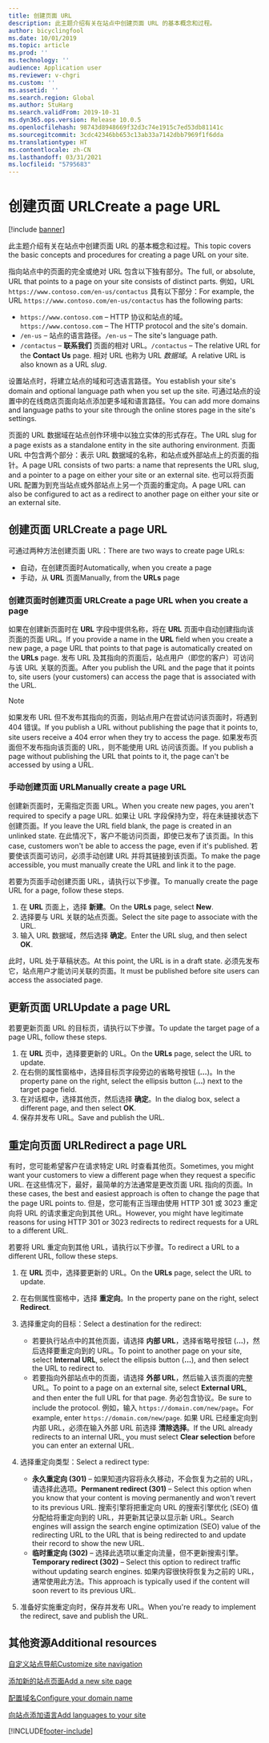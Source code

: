 ```yaml
---
title: 创建页面 URL
description: 此主题介绍有关在站点中创建页面 URL 的基本概念和过程。
author: bicyclingfool
ms.date: 10/01/2019
ms.topic: article
ms.prod: ''
ms.technology: ''
audience: Application user
ms.reviewer: v-chgri
ms.custom: ''
ms.assetid: ''
ms.search.region: Global
ms.author: StuHarg
ms.search.validFrom: 2019-10-31
ms.dyn365.ops.version: Release 10.0.5
ms.openlocfilehash: 98743d8948669f32d3c74e1915c7ed53db81141c
ms.sourcegitcommit: 3cdc42346bb653c13ab33a7142dbb7969f1f6dda
ms.translationtype: HT
ms.contentlocale: zh-CN
ms.lasthandoff: 03/31/2021
ms.locfileid: "5795683"
---
```

# <a name="create-a-page-url"></a><span data-ttu-id="ef0d3-103">创建页面 URL</span><span class="sxs-lookup"><span data-stu-id="ef0d3-103">Create a page URL</span></span>

[!include [banner](includes/banner.md)]

<span data-ttu-id="ef0d3-104">此主题介绍有关在站点中创建页面 URL 的基本概念和过程。</span><span class="sxs-lookup"><span data-stu-id="ef0d3-104">This topic covers the basic concepts and procedures for creating a page URL on your site.</span></span>

<span data-ttu-id="ef0d3-105">指向站点中的页面的完全或绝对 URL 包含以下独有部分。</span><span class="sxs-lookup"><span data-stu-id="ef0d3-105">The full, or absolute, URL that points to a page on your site consists of distinct parts.</span></span> <span data-ttu-id="ef0d3-106">例如，URL `https://www.contoso.com/en-us/contactus` 具有以下部分：</span><span class="sxs-lookup"><span data-stu-id="ef0d3-106">For example, the URL `https://www.contoso.com/en-us/contactus` has the following parts:</span></span>

- <span data-ttu-id="ef0d3-107">`https://www.contoso.com` – HTTP 协议和站点的域。</span><span class="sxs-lookup"><span data-stu-id="ef0d3-107">`https://www.contoso.com` – The HTTP protocol and the site's domain.</span></span>
- <span data-ttu-id="ef0d3-108">`/en-us` – 站点的语言路径。</span><span class="sxs-lookup"><span data-stu-id="ef0d3-108">`/en-us` – The site's language path.</span></span>
- <span data-ttu-id="ef0d3-109">`/contactus` – **联系我们** 页面的相对 URL。</span><span class="sxs-lookup"><span data-stu-id="ef0d3-109">`/contactus` – The relative URL for the **Contact Us** page.</span></span> <span data-ttu-id="ef0d3-110">相对 URL 也称为 URL *数据域*。</span><span class="sxs-lookup"><span data-stu-id="ef0d3-110">A relative URL is also known as a URL *slug*.</span></span>

<span data-ttu-id="ef0d3-111">设置站点时，将建立站点的域和可选语言路径。</span><span class="sxs-lookup"><span data-stu-id="ef0d3-111">You establish your site's domain and optional language path when you set up the site.</span></span> <span data-ttu-id="ef0d3-112">可通过站点的设置中的在线商店页面向站点添加更多域和语言路径。</span><span class="sxs-lookup"><span data-stu-id="ef0d3-112">You can add more domains and language paths to your site through the online stores page in the site's settings.</span></span>

<span data-ttu-id="ef0d3-113">页面的 URL 数据域在站点创作环境中以独立实体的形式存在。</span><span class="sxs-lookup"><span data-stu-id="ef0d3-113">The URL slug for a page exists as a standalone entity in the site authoring environment.</span></span> <span data-ttu-id="ef0d3-114">页面 URL 中包含两个部分：表示 URL 数据域的名称，和站点或外部站点上的页面的指针。</span><span class="sxs-lookup"><span data-stu-id="ef0d3-114">A page URL consists of two parts: a name that represents the URL slug, and a pointer to a page on either your site or an external site.</span></span> <span data-ttu-id="ef0d3-115">也可以将页面 URL 配置为到充当站点或外部站点上另一个页面的重定向。</span><span class="sxs-lookup"><span data-stu-id="ef0d3-115">A page URL can also be configured to act as a redirect to another page on either your site or an external site.</span></span>

## <a name="create-a-page-url"></a><span data-ttu-id="ef0d3-116">创建页面 URL</span><span class="sxs-lookup"><span data-stu-id="ef0d3-116">Create a page URL</span></span>

<span data-ttu-id="ef0d3-117">可通过两种方法创建页面 URL：</span><span class="sxs-lookup"><span data-stu-id="ef0d3-117">There are two ways to create page URLs:</span></span>

- <span data-ttu-id="ef0d3-118">自动，在创建页面时</span><span class="sxs-lookup"><span data-stu-id="ef0d3-118">Automatically, when you create a page</span></span>
- <span data-ttu-id="ef0d3-119">手动，从 **URL** 页面</span><span class="sxs-lookup"><span data-stu-id="ef0d3-119">Manually, from the **URLs** page</span></span>

### <a name="create-a-page-url-when-you-create-a-page"></a><span data-ttu-id="ef0d3-120">创建页面时创建页面 URL</span><span class="sxs-lookup"><span data-stu-id="ef0d3-120">Create a page URL when you create a page</span></span>

<span data-ttu-id="ef0d3-121">如果在创建新页面时在 **URL** 字段中提供名称，将在 **URL** 页面中自动创建指向该页面的页面 URL。</span><span class="sxs-lookup"><span data-stu-id="ef0d3-121">If you provide a name in the **URL** field when you create a new page, a page URL that points to that page is automatically created on the **URLs** page.</span></span> <span data-ttu-id="ef0d3-122">发布 URL 及其指向的页面后，站点用户（即您的客户）可访问与该 URL 关联的页面。</span><span class="sxs-lookup"><span data-stu-id="ef0d3-122">After you publish the URL and the page that it points to, site users (your customers) can access the page that is associated with the URL.</span></span>

> [!NOTE]
> <span data-ttu-id="ef0d3-123">如果发布 URL 但不发布其指向的页面，则站点用户在尝试访问该页面时，将遇到 404 错误。</span><span class="sxs-lookup"><span data-stu-id="ef0d3-123">If you publish a URL without publishing the page that it points to, site users receive a 404 error when they try to access the page.</span></span> <span data-ttu-id="ef0d3-124">如果发布页面但不发布指向该页面的 URL，则不能使用 URL 访问该页面。</span><span class="sxs-lookup"><span data-stu-id="ef0d3-124">If you publish a page without publishing the URL that points to it, the page can't be accessed by using a URL.</span></span>

### <a name="manually-create-a-page-url"></a><span data-ttu-id="ef0d3-125">手动创建页面 URL</span><span class="sxs-lookup"><span data-stu-id="ef0d3-125">Manually create a page URL</span></span>

<span data-ttu-id="ef0d3-126">创建新页面时，无需指定页面 URL。</span><span class="sxs-lookup"><span data-stu-id="ef0d3-126">When you create new pages, you aren't required to specify a page URL.</span></span> <span data-ttu-id="ef0d3-127">如果让 URL 字段保持为空，将在未链接状态下创建页面。</span><span class="sxs-lookup"><span data-stu-id="ef0d3-127">If you leave the URL field blank, the page is created in an unlinked state.</span></span> <span data-ttu-id="ef0d3-128">在此情况下，客户不能访问页面，即使已发布了该页面。</span><span class="sxs-lookup"><span data-stu-id="ef0d3-128">In this case, customers won't be able to access the page, even if it's published.</span></span> <span data-ttu-id="ef0d3-129">若要使该页面可访问，必须手动创建 URL 并将其链接到该页面。</span><span class="sxs-lookup"><span data-stu-id="ef0d3-129">To make the page accessible, you must manually create the URL and link it to the page.</span></span>

<span data-ttu-id="ef0d3-130">若要为页面手动创建页面 URL，请执行以下步骤。</span><span class="sxs-lookup"><span data-stu-id="ef0d3-130">To manually create the page URL for a page, follow these steps.</span></span>

1. <span data-ttu-id="ef0d3-131">在 **URL** 页面上，选择 **新建**。</span><span class="sxs-lookup"><span data-stu-id="ef0d3-131">On the **URLs** page, select **New**.</span></span>
1. <span data-ttu-id="ef0d3-132">选择要与 URL 关联的站点页面。</span><span class="sxs-lookup"><span data-stu-id="ef0d3-132">Select the site page to associate with the URL.</span></span>
1. <span data-ttu-id="ef0d3-133">输入 URL 数据域，然后选择 **确定**。</span><span class="sxs-lookup"><span data-stu-id="ef0d3-133">Enter the URL slug, and then select **OK**.</span></span>

<span data-ttu-id="ef0d3-134">此时，URL 处于草稿状态。</span><span class="sxs-lookup"><span data-stu-id="ef0d3-134">At this point, the URL is in a draft state.</span></span> <span data-ttu-id="ef0d3-135">必须先发布它，站点用户才能访问关联的页面。</span><span class="sxs-lookup"><span data-stu-id="ef0d3-135">It must be published before site users can access the associated page.</span></span>

## <a name="update-a-page-url"></a><span data-ttu-id="ef0d3-136">更新页面 URL</span><span class="sxs-lookup"><span data-stu-id="ef0d3-136">Update a page URL</span></span>

<span data-ttu-id="ef0d3-137">若要更新页面 URL 的目标页，请执行以下步骤。</span><span class="sxs-lookup"><span data-stu-id="ef0d3-137">To update the target page of a page URL, follow these steps.</span></span>

1. <span data-ttu-id="ef0d3-138">在 **URL** 页中，选择要更新的 URL。</span><span class="sxs-lookup"><span data-stu-id="ef0d3-138">On the **URLs** page, select the URL to update.</span></span>
1. <span data-ttu-id="ef0d3-139">在右侧的属性窗格中，选择目标页字段旁边的省略号按钮 (**...**)。</span><span class="sxs-lookup"><span data-stu-id="ef0d3-139">In the property pane on the right, select the ellipsis button (**...**) next to the target page field.</span></span>
1. <span data-ttu-id="ef0d3-140">在对话框中，选择其他页，然后选择 **确定**。</span><span class="sxs-lookup"><span data-stu-id="ef0d3-140">In the dialog box, select a different page, and then select **OK**.</span></span>
1. <span data-ttu-id="ef0d3-141">保存并发布 URL。</span><span class="sxs-lookup"><span data-stu-id="ef0d3-141">Save and publish the URL.</span></span>

## <a name="redirect-a-page-url"></a><span data-ttu-id="ef0d3-142">重定向页面 URL</span><span class="sxs-lookup"><span data-stu-id="ef0d3-142">Redirect a page URL</span></span>

<span data-ttu-id="ef0d3-143">有时，您可能希望客户在请求特定 URL 时查看其他页。</span><span class="sxs-lookup"><span data-stu-id="ef0d3-143">Sometimes, you might want your customers to view a different page when they request a specific URL.</span></span> <span data-ttu-id="ef0d3-144">在这些情况下，最好，最简单的方法通常是更改页面 URL 指向的页面。</span><span class="sxs-lookup"><span data-stu-id="ef0d3-144">In these cases, the best and easiest approach is often to change the page that the page URL points to.</span></span> <span data-ttu-id="ef0d3-145">但是，您可能有正当理由使用 HTTP 301 或 3023 重定向将 URL 的请求重定向到其他 URL。</span><span class="sxs-lookup"><span data-stu-id="ef0d3-145">However, you might have legitimate reasons for using HTTP 301 or 3023 redirects to redirect requests for a URL to a different URL.</span></span>

<span data-ttu-id="ef0d3-146">若要将 URL 重定向到其他 URL，请执行以下步骤。</span><span class="sxs-lookup"><span data-stu-id="ef0d3-146">To redirect a URL to a different URL, follow these steps.</span></span>

1. <span data-ttu-id="ef0d3-147">在 **URL** 页中，选择要更新的 URL。</span><span class="sxs-lookup"><span data-stu-id="ef0d3-147">On the **URLs** page, select the URL to update.</span></span>
1. <span data-ttu-id="ef0d3-148">在右侧属性窗格中，选择 **重定向**。</span><span class="sxs-lookup"><span data-stu-id="ef0d3-148">In the property pane on the right, select **Redirect**.</span></span>
1. <span data-ttu-id="ef0d3-149">选择重定向的目标：</span><span class="sxs-lookup"><span data-stu-id="ef0d3-149">Select a destination for the redirect:</span></span>

    - <span data-ttu-id="ef0d3-150">若要执行站点中的其他页面，请选择 **内部 URL**，选择省略号按钮 (**...**)，然后选择要重定向到的 URL。</span><span class="sxs-lookup"><span data-stu-id="ef0d3-150">To point to another page on your site, select **Internal URL**, select the ellipsis button (**...**), and then select the URL to redirect to.</span></span>
    - <span data-ttu-id="ef0d3-151">若要指向外部站点中的页面，请选择 **外部 URL**，然后输入该页面的完整 URL。</span><span class="sxs-lookup"><span data-stu-id="ef0d3-151">To point to a page on an external site, select **External URL**, and then enter the full URL for that page.</span></span> <span data-ttu-id="ef0d3-152">务必包含协议。</span><span class="sxs-lookup"><span data-stu-id="ef0d3-152">Be sure to include the protocol.</span></span> <span data-ttu-id="ef0d3-153">例如，输入 `https://domain.com/new/page`。</span><span class="sxs-lookup"><span data-stu-id="ef0d3-153">For example, enter `https://domain.com/new/page`.</span></span> <span data-ttu-id="ef0d3-154">如果 URL 已经重定向到内部 URL，必须在输入外部 URL 前选择 **清除选择**。</span><span class="sxs-lookup"><span data-stu-id="ef0d3-154">If the URL already redirects to an internal URL, you must select **Clear selection** before you can enter an external URL.</span></span>

1. <span data-ttu-id="ef0d3-155">选择重定向类型：</span><span class="sxs-lookup"><span data-stu-id="ef0d3-155">Select a redirect type:</span></span>

    - <span data-ttu-id="ef0d3-156">**永久重定向 (301)** – 如果知道内容将永久移动，不会恢复为之前的 URL，请选择此选项。</span><span class="sxs-lookup"><span data-stu-id="ef0d3-156">**Permanent redirect (301)** – Select this option when you know that your content is moving permanently and won't revert to its previous URL.</span></span> <span data-ttu-id="ef0d3-157">搜索引擎将把重定向 URL 的搜索引擎优化 (SEO) 值分配给将重定向到的 URL，并更新其记录以显示新 URL。</span><span class="sxs-lookup"><span data-stu-id="ef0d3-157">Search engines will assign the search engine optimization (SEO) value of the redirecting URL to the URL that is being redirected to and update their record to show the new URL.</span></span> 
    - <span data-ttu-id="ef0d3-158">**临时重定向 (302)** – 选择此选项以重定向流量，但不更新搜索引擎。</span><span class="sxs-lookup"><span data-stu-id="ef0d3-158">**Temporary redirect (302)** – Select this option to redirect traffic without updating search engines.</span></span> <span data-ttu-id="ef0d3-159">如果内容很快将恢复为之前的 URL，通常使用此方法。</span><span class="sxs-lookup"><span data-stu-id="ef0d3-159">This approach is typically used if the content will soon revert to its previous URL.</span></span>

1. <span data-ttu-id="ef0d3-160">准备好实施重定向时，保存并发布 URL。</span><span class="sxs-lookup"><span data-stu-id="ef0d3-160">When you're ready to implement the redirect, save and publish the URL.</span></span>

## <a name="additional-resources"></a><span data-ttu-id="ef0d3-161">其他资源</span><span class="sxs-lookup"><span data-stu-id="ef0d3-161">Additional resources</span></span>

[<span data-ttu-id="ef0d3-162">自定义站点导航</span><span class="sxs-lookup"><span data-stu-id="ef0d3-162">Customize site navigation</span></span>](customize-site-navigation.md)

[<span data-ttu-id="ef0d3-163">添加新的站点页面</span><span class="sxs-lookup"><span data-stu-id="ef0d3-163">Add a new site page</span></span>](add-new-page.md)

[<span data-ttu-id="ef0d3-164">配置域名</span><span class="sxs-lookup"><span data-stu-id="ef0d3-164">Configure your domain name</span></span>](configure-your-domain-name.md)

[<span data-ttu-id="ef0d3-165">向站点添加语言</span><span class="sxs-lookup"><span data-stu-id="ef0d3-165">Add languages to your site</span></span>](add-languages-to-site.md)


[!INCLUDE[footer-include](../includes/footer-banner.md)]
